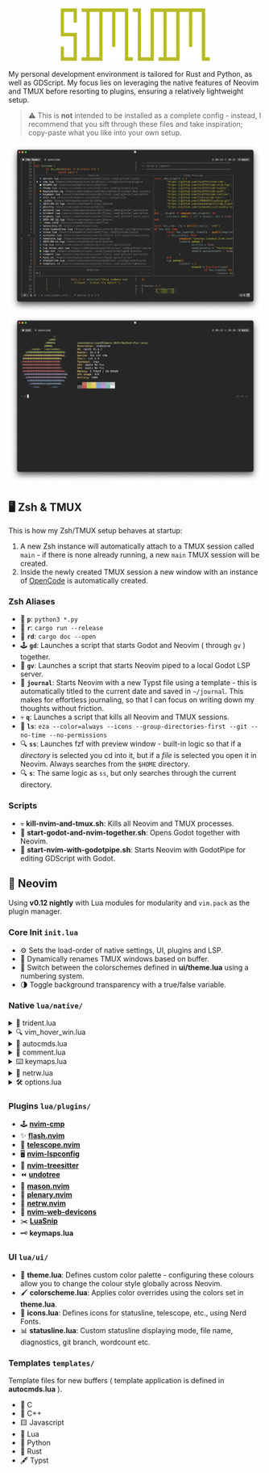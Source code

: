 <p align="center">
  <img src="media/simvim.png" width="300">
</p>

My personal development environment is tailored for Rust and Python, as well as GDScript. My focus lies on leveraging the native features of Neovim and TMUX before resorting to plugins, ensuring a relatively lightweight setup.

> ⚠️ This is **not** intended to be installed as a complete config - instead, I recommend that you sift through these files and take inspiration; copy-paste what you like into your own setup.

![1](media/3.png)
![2](media/4.png)

## 🖥️ Zsh & TMUX
This is how my Zsh/TMUX setup behaves at startup:
1. A new Zsh instance will automatically attach to a TMUX session called `main` - if there is none already running, a new `main` TMUX session will be created.
2. Inside the newly created TMUX session a new window with an instance of [OpenCode](https://opencode.ai/docs/) is automatically created.

### Zsh Aliases
- 🐍 **`p`**: `python3 *.py`
- 🦀 **`r`**: `cargo run --release`
- 🦀 **`rd`**: `cargo doc --open`
- 🕹️ **`gd`**: Launches a script that starts Godot and Neovim ( through `gv` ) together.
- 🚀 **`gv`**: Launches a script that starts Neovim piped to a local Godot LSP server.
- 📔 **`journal`**: Starts Neovim with a new Typst file using a template - this is automatically titled to the current date and saved in `~/journal`. This makes for effortless journaling, so that I can focus on writing down my thoughts without friction.
- 💀 **`q`**: Launches a script that kills all Neovim and TMUX sessions.
- 📂 **`ls`**: `eza --color=always --icons --group-directories-first --git --no-time --no-permissions`
- 🔍 **`ss`**: Launches fzf with preview window - built-in logic so that if a *directory* is selected you cd into it, but if a *file* is selected you open it in Neovim. Always searches from the `$HOME` directory.
- 🔍 **`s`**: The same logic as `ss`, but only searches through the current directory.

### Scripts
- 💀 **kill-nvim-and-tmux.sh**: Kills all Neovim and TMUX processes.
- 🚀 **start-godot-and-nvim-together.sh**: Opens Godot together with Neovim.
- 🔧 **start-nvim-with-godotpipe.sh**: Starts Neovim with GodotPipe for editing GDScript with Godot.

## 📝 Neovim
Using **v0.12 nightly** with Lua modules for modularity and `vim.pack` as the plugin manager.

### Core Init `init.lua`
- ⚙️ Sets the load-order of native settings, UI, plugins and LSP.
- 📌 Dynamically renames TMUX windows based on buffer.
- 🎨 Switch between the colorschemes defined in **ui/theme.lua** using a numbering system.
- 🌗 Toggle background transparency with a true/false variable.

### Native `lua/native/`

<details>
  <summary>🔱 trident.lua</summary>

<img src="media/trident.gif" width="400" />

A Neovim-native interpretation of [harpoon](https://github.com/ThePrimeagen/harpoon/tree/harpoon2).
- Buffers can not be added manually like in harpoon, but are instead added and subtracted from the list automatically.
- A maximum of 6 buffers are allowed on the list at once (to minimize visual noise) - this is easily configurable if you find it limiting.
- The list automatically rotates sequentially when any listed buffers are closed or deleted.
- Uses **nvim-web-devicons** to get filetype icons in the list - if **nvim-web-devicons** is malfunctioning or isn't installed, Trident defaults to a configurable fallback icon to avoid errors.
- Hit the prefix `"` to initiate Trident, then hit the number corresponding to the buffer you wish to open. The prefix is easily altered within **trident.lua**.

</details>

<details>
  <summary>🔍 vim_hover_win.lua</summary>

<img src="media/lsp_hover_win.gif" width="400" />

- Quick reference at cursor hover.
- Configurable max window size and width.
- No toggle, always on. To turn it off, do so manually in **init.lua**.

</details>

<details>
  <summary>🚀 autocmds.lua</summary>

#### Write & Formatting
- Autosave every 8th time normal mode is entered.
- Format buffer on save using LSP or Tree-sitter.
- Remove trailing whitespace, extra empty lines, and empty first lines.
- Export Typst files to PDF automatically.
- Make shell scripts executable on save.

#### File & Directory Management
- Load a template when opening a new file, if available.
- Automatically change working directory to current buffer's folder.
- Create directories automatically before saving files.
- Ensure undo directory exists.

#### Cursor Management
- Restore cursor position when reopening a buffer.
- Highlight cursorline in active windows (ignored in Telescope).
- Temporarily highlight yanked text.

#### Terminal Management
- Automatically enter insert mode in terminal buffers.
- Close terminal buffer when the process exits.

#### User Interface Tweaks
- Disable automatic comment insertion on new lines.
- Enable spell checking for text, markdown, and Typst files.
- Fold paragraphs separated by empty lines.
- Auto-resize splits when the window is resized.

</details>

<details>
  <summary>📝 comment.lua</summary>

Native commenting logic.

</details>

<details>
  <summary>⌨️ keymaps.lua</summary>

Note that I'm using my own Swedish version of Workman on a 42-key split keyboard, so my keymaps may not make sense for someone with (for example) a qwerty US-layout.

</details>

<details>
  <summary>📁 netrw.lua</summary>

Customization for the built-in file explorer, including keymaps.

</details>

<details>
  <summary>🛠️ options.lua</summary>

Global Neovim options.

</details>

### Plugins `lua/plugins/`
- 🕹️ [**nvim-cmp**](https://github.com/hrsh7th/nvim-cmp)
- ✨ [**flash.nvim**](https://github.com/folke/flash.nvim)
- 🔭 [**telescope.nvim**](https://github.com/nvim-telescope/telescope.nvim)
- 🖥️ [**nvim-lspconfig**](https://github.com/neovim/nvim-lspconfig)
- 🌳 [**nvim-treesitter**](https://github.com/nvim-treesitter/nvim-treesitter)
- ⏪ [**undotree**](https://github.com/mbbill/undotree)
- 🧰 [**mason.nvim**](https://github.com/williamboman/mason.nvim)
- 🔧 [**plenary.nvim**](https://github.com/nvim-lua/plenary.nvim)
- 📁 [**netrw.nvim**](https://github.com/prichrd/netrw.nvim)
- 🌟 [**nvim-web-devicons**](https://github.com/nvim-tree/nvim-web-devicons)
- ✂️ [**LuaSnip**](https://github.com/L3MON4D3/LuaSnip)
- 🗝️ **keymaps.lua**

### UI `lua/ui/`
- 🎨 **theme.lua**: Defines custom color palette - configuring these colours allow you to change the colour style globally across Neovim.
- 🖌️ **colorscheme.lua**: Applies color overrides using the colors set in **theme.lua**.
- 🌟 **icons.lua**: Defines icons for statusline, telescope, etc., using Nerd Fonts.
- 📊 **statusline.lua**: Custom statusline displaying mode, file name, diagnostics, git branch, wordcount etc.

### Templates `templates/`
Template files for new buffers ( template application is defined in **autocmds.lua** ).
- 🐚 C
- 🔵 C++
- 🟨 Javascript
- 🌙 Lua
- 🐍 Python
- 🦀 Rust
- 🖋️ Typst
